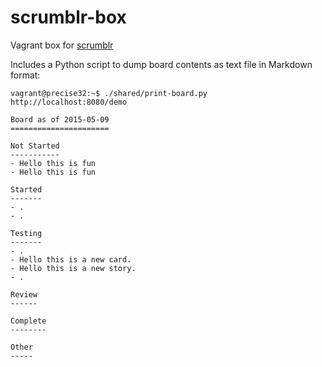 scrumblr-box
============

Vagrant box for [scrumblr](https://github.com/aliasaria/scrumblr)

Includes a Python script to dump board contents as text file in Markdown format:

    vagrant@precise32:~$ ./shared/print-board.py http://localhost:8080/demo

    Board as of 2015-05-09
    ======================

    Not Started
    -----------
    - Hello this is fun
    - Hello this is fun

    Started
    -------
    - .
    - .

    Testing
    -------
    - .
    - Hello this is a new card.
    - Hello this is a new story.
    - .

    Review
    ------

    Complete
    --------

    Other
    -----

